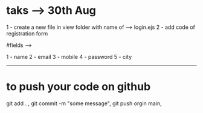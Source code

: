 # taks --> 30th Aug
1 - create a new file in view folder with name of --> login.ejs
2 - add code of registration form 

#fields --> 

1 - name
2 - email
3 - mobile
4 - password
5 - city


--------------------------------------
# to push your code on github
git add . ,
git commit -m "some message",
git push orgin main,